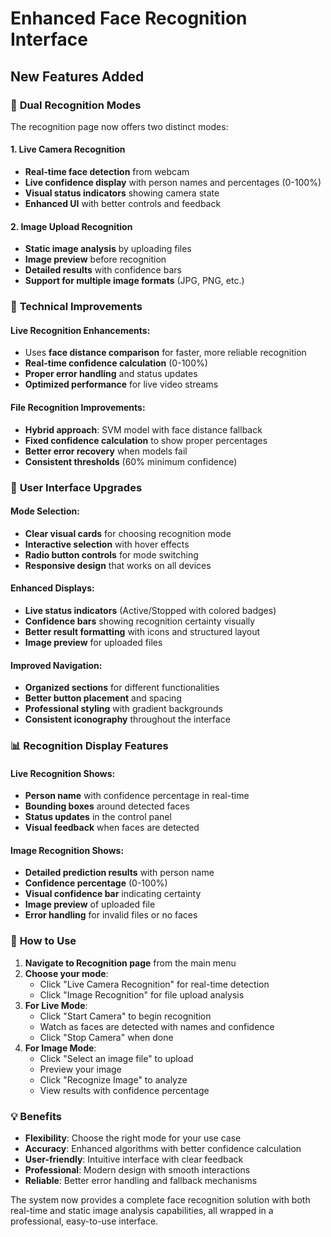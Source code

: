 # Enhanced Face Recognition Interface

## New Features Added

### 🎯 **Dual Recognition Modes**
The recognition page now offers two distinct modes:

#### 1. **Live Camera Recognition**
- **Real-time face detection** from webcam
- **Live confidence display** with person names and percentages (0-100%)
- **Visual status indicators** showing camera state
- **Enhanced UI** with better controls and feedback

#### 2. **Image Upload Recognition** 
- **Static image analysis** by uploading files
- **Image preview** before recognition
- **Detailed results** with confidence bars
- **Support for multiple image formats** (JPG, PNG, etc.)

### 🔧 **Technical Improvements**

#### Live Recognition Enhancements:
- Uses **face distance comparison** for faster, more reliable recognition
- **Real-time confidence calculation** (0-100%)
- **Proper error handling** and status updates
- **Optimized performance** for live video streams

#### File Recognition Improvements:
- **Hybrid approach**: SVM model with face distance fallback
- **Fixed confidence calculation** to show proper percentages
- **Better error recovery** when models fail
- **Consistent thresholds** (60% minimum confidence)

### 🎨 **User Interface Upgrades**

#### Mode Selection:
- **Clear visual cards** for choosing recognition mode
- **Interactive selection** with hover effects
- **Radio button controls** for mode switching
- **Responsive design** that works on all devices

#### Enhanced Displays:
- **Live status indicators** (Active/Stopped with colored badges)
- **Confidence bars** showing recognition certainty visually
- **Better result formatting** with icons and structured layout
- **Image preview** for uploaded files

#### Improved Navigation:
- **Organized sections** for different functionalities
- **Better button placement** and spacing
- **Professional styling** with gradient backgrounds
- **Consistent iconography** throughout the interface

### 📊 **Recognition Display Features**

#### Live Recognition Shows:
- **Person name** with confidence percentage in real-time
- **Bounding boxes** around detected faces
- **Status updates** in the control panel
- **Visual feedback** when faces are detected

#### Image Recognition Shows:
- **Detailed prediction results** with person name
- **Confidence percentage** (0-100%)
- **Visual confidence bar** indicating certainty
- **Image preview** of uploaded file
- **Error handling** for invalid files or no faces

### 🚀 **How to Use**

1. **Navigate to Recognition page** from the main menu
2. **Choose your mode**:
   - Click "Live Camera Recognition" for real-time detection
   - Click "Image Recognition" for file upload analysis
3. **For Live Mode**:
   - Click "Start Camera" to begin recognition
   - Watch as faces are detected with names and confidence
   - Click "Stop Camera" when done
4. **For Image Mode**:
   - Click "Select an image file" to upload
   - Preview your image
   - Click "Recognize Image" to analyze
   - View results with confidence percentage

### 💡 **Benefits**

- **Flexibility**: Choose the right mode for your use case
- **Accuracy**: Enhanced algorithms with better confidence calculation
- **User-friendly**: Intuitive interface with clear feedback
- **Professional**: Modern design with smooth interactions
- **Reliable**: Better error handling and fallback mechanisms

The system now provides a complete face recognition solution with both real-time and static image analysis capabilities, all wrapped in a professional, easy-to-use interface.
